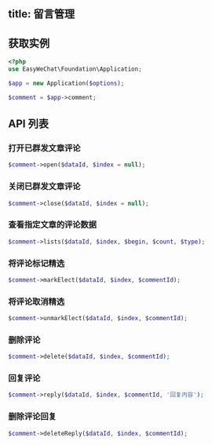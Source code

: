 title: 留言管理
---

## 获取实例

```php
<?php
use EasyWeChat\Foundation\Application;

$app = new Application($options);

$comment = $app->comment;
```

## API 列表

### 打开已群发文章评论

```php
$comment->open($dataId, $index = null);
```

### 关闭已群发文章评论

```php
$comment->close($dataId, $index = null);
```

### 查看指定文章的评论数据

```php
$comment->lists($dataId, $index, $begin, $count, $type);
```

### 将评论标记精选

```php
$comment->markElect($dataId, $index, $commentId);
```

### 将评论取消精选

```php
$comment->unmarkElect($dataId, $index, $commentId);
```

### 删除评论

```php
$comment->delete($dataId, $index, $commentId);
```

### 回复评论

```php
$comment->reply($dataId, $index, $commentId, '回复内容');
```

### 删除评论回复

```php
$comment->deleteReply($dataId, $index, $commentId);
```
